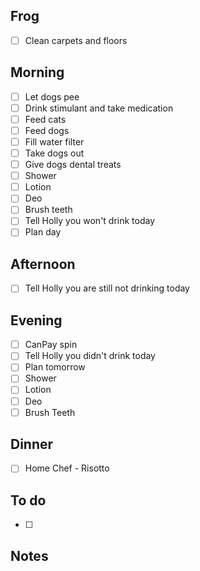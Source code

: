 ## Frog
- [ ] Clean carpets and floors

## Morning 
- [ ] Let dogs pee
- [ ] Drink stimulant and take medication
- [ ] Feed cats
- [ ] Feed dogs
- [ ] Fill water filter
- [ ] Take dogs out 
- [ ] Give dogs dental treats
- [ ] Shower
- [ ] Lotion
- [ ] Deo
- [ ] Brush teeth
- [ ] Tell Holly you won't drink today
- [ ] Plan day

## Afternoon 
- [ ] Tell Holly you are still not drinking today

## Evening
- [ ] CanPay spin
- [ ] Tell Holly you didn't drink today
- [ ] Plan tomorrow 
- [ ] Shower 
- [ ] Lotion 
- [ ] Deo 
- [ ] Brush Teeth 

## Dinner 
- [ ] Home Chef - Risotto

## To do
- [ ] 

## Notes 
